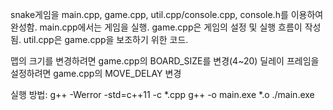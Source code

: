 snake게임을 main.cpp, game.cpp, util.cpp/console.cpp, console.h를 이용하여 완성함.
main.cpp에서는 게임을 실행.
game.cpp은 게임의 설정 및 실행 흐름이 작성됨.
util.cpp은 game.cpp을 보조하기 위한 코드.

맵의 크기를 변경하려면 game.cpp의 BOARD_SIZE를 변경(4~20)
딜레이 프레임을 설정하려면 game.cpp의 MOVE_DELAY 변경

실행 방법:
g++ -Werror -std=c++11 -c *.cpp
g++ -o main.exe *.o
./main.exe
